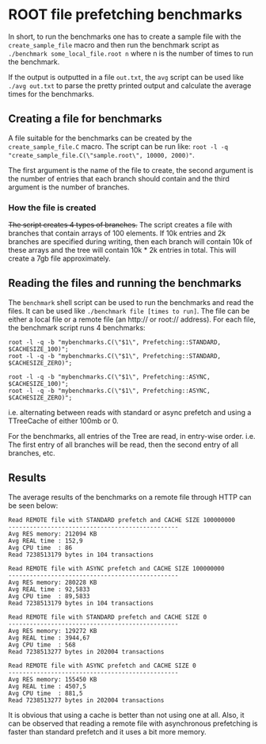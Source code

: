 # ROOT file prefetching benchmarks

In short, to run the benchmarks one has to create a sample file with the `create_sample_file` macro and then
run the benchmark script as  `./benchmark some_local_file.root n` where n is the number of times to run the benchmark.

If the output is outputted in a file `out.txt`, the `avg` script can be used like `./avg out.txt` to parse the pretty printed output and calculate the average times for the benchmarks.

## Creating a file for benchmarks
A file suitable for the benchmarks can be created by the `create_sample_file.C` macro.
The script can be run like: `root -l -q "create_sample_file.C(\"sample.root\", 10000, 2000)"`.

The first argument is the name of the file to create, the second argument is the number of entries that each branch should contain and the third argument is the number of branches.

### How the file is created
~~The script creates 4 types of branches.~~  The script creates a file with branches that contain arrays of 100 elements. If 10k entries and 2k branches are specified during writing, then each branch will contain 10k of these arrays and the tree will contain 10k * 2k entries in total. This  will create a 7gb file approximately.

## Reading the files and running the benchmarks
The `benchmark` shell script can be used to run the benchmarks and read the files. It can be used like
`./benchmark file [times to run]`. The file can be either a local file or a remote file (an http:// or root:// address).
For each file, the benchmark script runs 4 benchmarks:
```
root -l -q -b "mybenchmarks.C(\"$1\", Prefetching::STANDARD, $CACHESIZE_100)";
root -l -q -b "mybenchmarks.C(\"$1\", Prefetching::STANDARD, $CACHESIZE_ZERO)";

root -l -q -b "mybenchmarks.C(\"$1\", Prefetching::ASYNC, $CACHESIZE_100)";
root -l -q -b "mybenchmarks.C(\"$1\", Prefetching::ASYNC, $CACHESIZE_ZERO)";
```
i.e.  alternating between reads with standard or async prefetch and using a TTreeCache of either 100mb or 0.

For the benchmarks, all entries of the Tree are read, in entry-wise order. i.e. The first entry of all branches will be read, then the second entry of all branches, etc.

## Results
The average results of the benchmarks on a remote file through HTTP can be seen below:

```
Read REMOTE file with STANDARD prefetch and CACHE SIZE 100000000
------------------------------------------------
Avg RES memory: 212094 KB
Avg REAL time : 152,9
Avg CPU time  : 86
Read 7238513179 bytes in 104 transactions

Read REMOTE file with ASYNC prefetch and CACHE SIZE 100000000
------------------------------------------------
Avg RES memory: 280228 KB
Avg REAL time : 92,5833
Avg CPU time  : 89,5833
Read 7238513179 bytes in 104 transactions

Read REMOTE file with STANDARD prefetch and CACHE SIZE 0
------------------------------------------------
Avg RES memory: 129272 KB
Avg REAL time : 3944,67
Avg CPU time  : 568
Read 7238513277 bytes in 202004 transactions

Read REMOTE file with ASYNC prefetch and CACHE SIZE 0
------------------------------------------------
Avg RES memory: 155450 KB
Avg REAL time : 4507,5
Avg CPU time  : 881,5
Read 7238513277 bytes in 202004 transactions
```

It is obvious that using a cache is better than not using one at all.  Also, it can be observed that reading a remote file with asynchronous prefetching is faster than standard prefetch and it uses a bit more memory.